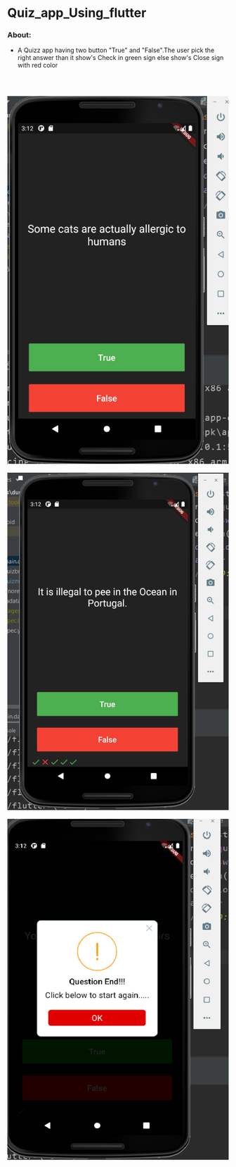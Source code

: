 # Quiz_app_Using_flutter

### About:
- A Quizz app having two button "True" and "False".The user pick the right answer than it show's Check in green sign else show's Close sign with red color

<br><br>


![s1](https://github.com/blackhat955/Quiz_app_Using_flutter/blob/main/images/Screenshot%20(145).png) <br><br>
![s2](https://github.com/blackhat955/Quiz_app_Using_flutter/blob/main/images/Screenshot%20(146).png)  <br><br>
![s3](https://github.com/blackhat955/Quiz_app_Using_flutter/blob/main/images/Screenshot%20(147).png)  <br><br>
